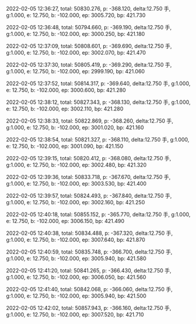2022-02-05 12:36:27, total: 50830.276, p: -368.120, delta:12.750 手, g:1.000, e: 12.750, b: -102.000, ep: 3005.720, bp: 421.730

2022-02-05 12:36:48, total: 50794.660, p: -369.190, delta:12.750 手, g:1.000, e: 12.750, b: -102.000, ep: 3000.250, bp: 421.180

2022-02-05 12:37:09, total: 50808.601, p: -369.690, delta:12.750 手, g:1.000, e: 12.750, b: -102.000, ep: 3002.070, bp: 421.470

2022-02-05 12:37:30, total: 50805.419, p: -369.290, delta:12.750 手, g:1.000, e: 12.750, b: -102.000, ep: 2999.190, bp: 421.060

2022-02-05 12:37:52, total: 50814.317, p: -369.640, delta:12.750 手, g:1.000, e: 12.750, b: -102.000, ep: 3000.600, bp: 421.280

2022-02-05 12:38:12, total: 50827.343, p: -368.130, delta:12.750 手, g:1.000, e: 12.750, b: -102.000, ep: 3002.110, bp: 421.280

2022-02-05 12:38:33, total: 50822.869, p: -368.260, delta:12.750 手, g:1.000, e: 12.750, b: -102.000, ep: 3001.020, bp: 421.160

2022-02-05 12:38:54, total: 50821.327, p: -368.110, delta:12.750 手, g:1.000, e: 12.750, b: -102.000, ep: 3001.090, bp: 421.150

2022-02-05 12:39:15, total: 50820.412, p: -368.080, delta:12.750 手, g:1.000, e: 12.750, b: -102.000, ep: 3002.480, bp: 421.320

2022-02-05 12:39:36, total: 50833.718, p: -367.670, delta:12.750 手, g:1.000, e: 12.750, b: -102.000, ep: 3003.530, bp: 421.400

2022-02-05 12:39:57, total: 50824.493, p: -367.840, delta:12.750 手, g:1.000, e: 12.750, b: -102.000, ep: 3002.160, bp: 421.250

2022-02-05 12:40:18, total: 50855.152, p: -365.770, delta:12.750 手, g:1.000, e: 12.750, b: -102.000, ep: 3006.150, bp: 421.490

2022-02-05 12:40:38, total: 50834.488, p: -367.320, delta:12.750 手, g:1.000, e: 12.750, b: -102.000, ep: 3007.640, bp: 421.870

2022-02-05 12:40:59, total: 50835.748, p: -366.700, delta:12.750 手, g:1.000, e: 12.750, b: -102.000, ep: 3005.940, bp: 421.580

2022-02-05 12:41:20, total: 50841.265, p: -366.430, delta:12.750 手, g:1.000, e: 12.750, b: -102.000, ep: 3006.050, bp: 421.560

2022-02-05 12:41:40, total: 50842.068, p: -366.060, delta:12.750 手, g:1.000, e: 12.750, b: -102.000, ep: 3005.940, bp: 421.500

2022-02-05 12:42:02, total: 50857.943, p: -366.160, delta:12.750 手, g:1.000, e: 12.750, b: -102.000, ep: 3007.520, bp: 421.710